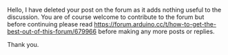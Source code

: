 Hello,
I have deleted your post on the forum as it adds nothing useful to the discussion. You are of course welcome to contribute to the forum but before continuing please read https://forum.arduino.cc/t/how-to-get-the-best-out-of-this-forum/679966 before making any more posts or replies.

Thank you.
